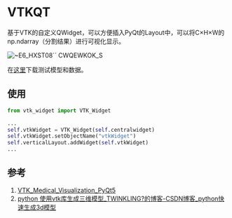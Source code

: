 # VTKQT

基于VTK的自定义QWidget，可以方便插入PyQt的Layout中，可以将C×H×W的np.ndarray（分割结果）进行可视化显示。

![~E6_HXST08`` CWQEWKOK_S](https://user-images.githubusercontent.com/71769312/175547709-57d27bc2-35dd-4e63-bda4-3a51c9e759db.png)

在[这里](https://next.a-boat.cn:2021/s/n4j6eSN6zgWJSCb)下载测试模型和数据。

## 使用

```python
from vtk_widget import VTK_Widget

...
self.vtkWidget = VTK_Widget(self.centralwidget)
self.vtkWidget.setObjectName("vtkWidget")
self.verticalLayout.addWidget(self.vtkWidget)
...
```

## 参考

1. [VTK_Medical_Visualization_PyQt5](https://github.com/its-kamel/VTK_Medical_Visualization_PyQt5)
2. [python 使用vtk库生成三维模型_TWINKLING?的博客-CSDN博客_python快速生成3d模型](https://blog.csdn.net/weixin_46579211/article/details/118279231)
